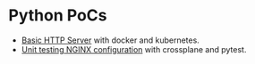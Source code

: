 # Python PoCs

- [Basic HTTP Server](./basicserver/) with docker and kubernetes.
- [Unit testing NGINX configuration](./nginxtest/) with crossplane and pytest.